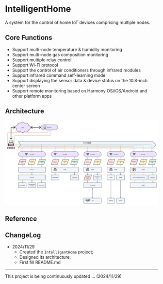 # IntelligentHome
A system for the control of home IoT devices comprising multiple nodes.

## Core Functions
- Support multi-node temperature & humidity monitoring
- Support multi-node gas composition monitoring
- Support multiple relay control
- Support Wi-Fi protocol
- Support the control of air conditioners through infrared modules
- Support infrared command self-learning mode
- Support displaying the sensor data & device status on the 10.8-inch center screen
- Support remote monitoring based on Harmony OS/iOS/Android and other platform apps

## Architecture
![The Architecture of Intelligent Home Nodes](.fig/TheArchitectureOfIntelligentHomeNodes.png "The Architecture of Intelligent Home Nodes")

## Reference

## ChangeLog
- 2024/11/29
    - Created the `IntelligentHome` project;
    - Designed its architecture; 
    - First fill README.md

***
This project is being continuously updated ... (2024/11/29)